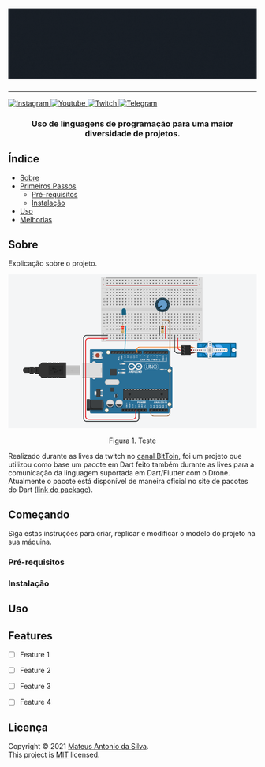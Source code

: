 <h1 align="center">
  <img src="images/header-animation.gif">
</h1>

---

<!-- 
[![Linkedin Badge](https://img.shields.io/badge/-Mateus%20Antonio-0282d0?style=flat-square&logo=Linkedin&logoColor=white&link=https://www.linkedin.com/in/mateus-antonio-robotica/)](https://www.linkedin.com/in/mateus-antonio-robotica/)

[![Instagram Badge](https://img.shields.io/badge/Instagram-E4405F?style=for-the-badge&logo=instagram&logoColor=white)](instagram.com/bittoin_)
[![Youtube Badge](  https://img.shields.io/badge/YouTube-FF0000?style=for-the-badge&logo=youtube&logoColor=white)](https://www.youtube.com/channel/UCnkVhwxeXeJvUZx6BJ5Wa2Q)
[![Twitch Badge](https://img.shields.io/badge/Twitch-9146FF?style=for-the-badge&logo=twitch&logoColor=white)](twitch.tv/bittoin)
[![Telegram Badge](https://img.shields.io/badge/Telegram-2CA5E0?style=for-the-badge&logo=telegram&logoColor=white)](t.me/bittoin)
-->

<a href="instagram.com/bittoin_">
<img border="0" alt="Instagram" src="https://img.shields.io/badge/Instagram-E4405F?style=for-the-badge&logo=instagram&logoColor=white">
</a>

<a href="https://www.youtube.com/channel/UCnkVhwxeXeJvUZx6BJ5Wa2Q">
<img border="0" alt="Youtube" src="https://img.shields.io/badge/YouTube-FF0000?style=for-the-badge&logo=youtube&logoColor=white">
</a>

<a href="twitch.tv/bittoin">
<img border="0" alt="Twitch" src="https://img.shields.io/badge/Twitch-9146FF?style=for-the-badge&logo=twitch&logoColor=white">
</a>

<a href="t.me/bittoin">
<img border="0" alt="Telegram" src="https://img.shields.io/badge/Instagram-E4405F?style=for-the-badge&logo=instagram&logoColor=white">
</a>


<h3 align="center">
  Uso de linguagens de programação para uma maior diversidade de projetos.
</h3>

## Índice
+ [Sobre](#sobre)
+ [Primeiros Passos](#comecando)
    - [Pré-requisitos](#pre_req)
    - [Instalação](#instalacao)
+ [Uso](#uso)
+ [Melhorias](#todo)

<h2 id="sobre">Sobre</h2>

Explicação sobre o projeto.

<div align='center'>
    <img src="images/circuit.png">
    <p>Figura 1. Teste</p>
</div>

Realizado durante as lives da twitch no <a href="https://twitch.tv/bittoin">canal BitToin</a>, foi um projeto que utilizou como base um pacote em Dart feito também durante as lives para a comunicação da linguagem suportada em Dart/Flutter com o Drone. Atualmente o pacote está disponível de maneira oficial no site de pacotes do Dart (<a href="https://pub.dev/packages/tello">link do package</a>).

<h2 id="comecando">Começando</h2>

Siga estas instruções para criar, replicar e modificar o modelo do projeto na sua máquina. 

<h3 id='pre_req'>Pré-requisitos</h3>


<h3 id='instalacao'>Instalação</h3>


<h2 id="uso">Uso</h2>


<h2 id='todo'>Features</h2>

- [ ] Feature 1
- [ ] Feature 2
- [ ] Feature 3
- [ ] Feature 4


## Licença

Copyright © 2021 [Mateus Antonio da Silva](https://github.com/bittoin).<br />
This project is [MIT](https://github.com/bittoin/Qt-GUI-for-Arduino/blob/main/LICENSE) licensed.